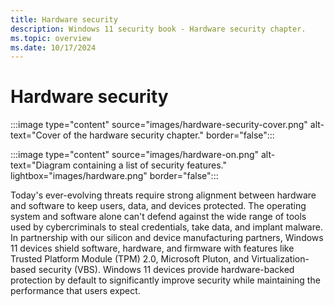 ```yaml
---
title: Hardware security
description: Windows 11 security book - Hardware security chapter.
ms.topic: overview
ms.date: 10/17/2024
---
```


# Hardware security

:::image type="content" source="images/hardware-security-cover.png" alt-text="Cover of the hardware security chapter." border="false":::

:::image type="content" source="images/hardware-on.png" alt-text="Diagram containing a list of security features." lightbox="images/hardware.png" border="false":::

Today's ever-evolving threats require strong alignment between hardware and software to keep users, data, and devices protected. The operating system and software alone can't defend against the wide range of tools used by cybercriminals to steal credentials, take data, and implant malware. In partnership with our silicon and device manufacturing partners, Windows 11 devices shield software, hardware, and firmware with features like Trusted Platform Module (TPM) 2.0, Microsoft Pluton, and Virtualization-based security (VBS). Windows 11 devices provide hardware-backed protection by default to significantly improve security while maintaining the performance that users expect.
